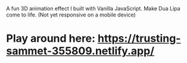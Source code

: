 A fun 3D animation effect I built with Vanilla JavaScript.
Make Dua Lipa come to life.
(Not yet responsive on a mobile device)

# Play around here: https://trusting-sammet-355809.netlify.app/

